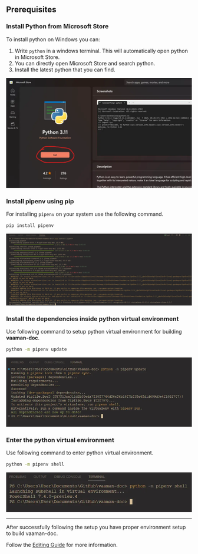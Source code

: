 ## Prerequisites

### Install Python from Microsoft Store

To install python on Windows you can:

1. Write `python` in a windows terminal. This will automatically open python in Microsoft Store.
2. You can directly open Microsoft Store and search python.
3. Install the latest python that you can find.

![install-python-from-store](./images/install-python-microsoft-store.webp)

### Install pipenv using pip

For installing `pipenv` on your system use the following command.
```bash
pip install pipenv
```

![install-pipenv](./images/pip-install-pipenv.webp)

### Install the dependencies inside python virtual environment

Use following command to setup python virtual environment for building **vaaman-doc**.
```bash
python -m pipenv update
```

![install-pipenv-dependencies](./images/python-pipenv-update.webp)

### Enter the python virtual environment

Use following command to enter python virtual environment.
```bash
python -m pipenv shell
```

![python-virtual-env](./images/python-pipenv-shell.webp)

---

After successfully following the setup you have proper environment setup to build vaaman-doc.

Follow the [Editing Guide](./EDITING.md) for more information.